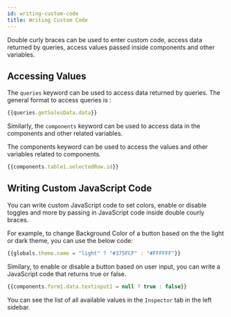 ```yaml
---
id: writing-custom-code
title: Writing Custom Code
---
```



Double curly braces can be used to enter custom code, access data returned by queries, access values passed inside components and other variables. 

## Accessing Values 

The `queries` keyword can be used to access data returned by queries. The general format to access queries is :

```js
{{queries.getSalesData.data}}
```

Similarly, the `components` keyword can be used to access data in the components and other related variables. 

The components keyword can be used to access the values and other variables related to components. 

```js
{{components.table1.selectedRow.id}}
```

## Writing Custom JavaScript Code

You can write custom JavaScript code to set colors, enable or disable toggles and more by passing in JavaScript code inside double courly braces. 

For example, to change Background Color of a button based on the the light or dark theme, you can use the below code:

```js
{{globals.theme.name = "light" ? "#375FCF" : "#FFFFFF"}}
```

Similary, to enable or disable a button based on user input, you can write a JavaScript code that returns true or false.

```js
{{components.form1.data.textinput1 = null ? true : false}}
```

You can see the list of all available values in the `Inspector` tab in the left sidebar. 

